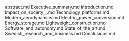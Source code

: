 abstract.md
Executive_summary.md
Introduction.md
Impact_on_society__.md
Technology_platforms.md
Modern_aerodynamics.md
Electric_power_conversion.md
Energy_storage.md
Lightweight_construction.md
Software_and_autonomy.md
State_of_the_art.md
Swedish_research_and_business.md
Conclusions.md